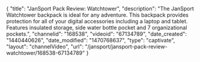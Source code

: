 {
    "title": "JanSport Pack Review: Watchtower",
    "description": "The JanSport Watchtower backpack is ideal for any adventure. This backpack provides protection for all of your digital accessories including a laptop and tablet. Features insulated storage, side water bottle pocket and 7 organizational pockets.",
    "channelid": "168538",
    "videoid": "67134789",
    "date_created": "1440440626",
    "date_modified": "1470768637",
    "type": "captivate",
    "layout": "channelVideo",
    "url": "\/jansport\/jansport-pack-review-watchtower\/168538-67134789"
}